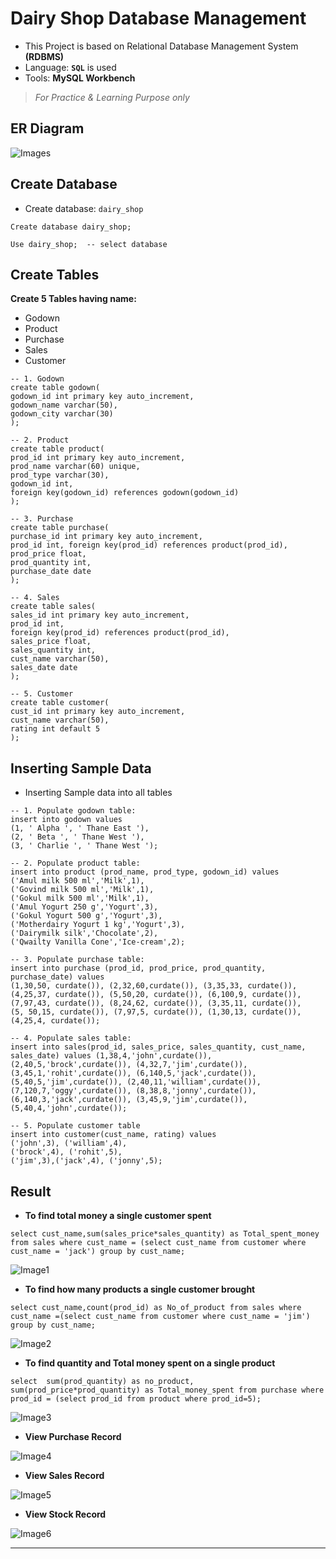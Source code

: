 # Dairy Shop Database Management
- This Project is based on Relational Database Management System **(RDBMS)**
- Language: **`SQL`** is used
- Tools: **MySQL Workbench**
> *For Practice & Learning Purpose only*

## ER Diagram
![Images](https://github.com/iamrahulkumar052/database-project/blob/main/Dairy%20Shop%20Database%20Management/images/er_diagram.png)

## Create Database
- Create database: `dairy_shop`

```
Create database dairy_shop;

Use dairy_shop;  -- select database
```

## Create Tables
**Create 5 Tables having name:**
- Godown
- Product
- Purchase
- Sales
- Customer
```
-- 1. Godown
create table godown(
godown_id int primary key auto_increment,
godown_name varchar(50),
godown_city varchar(30) 
);

-- 2. Product
create table product(
prod_id int primary key auto_increment,
prod_name varchar(60) unique,
prod_type varchar(30),
godown_id int, 
foreign key(godown_id) references godown(godown_id)
);

-- 3. Purchase
create table purchase(
purchase_id int primary key auto_increment,
prod_id int, foreign key(prod_id) references product(prod_id),
prod_price float,
prod_quantity int,
purchase_date date 
);

-- 4. Sales
create table sales(
sales_id int primary key auto_increment,
prod_id int,
foreign key(prod_id) references product(prod_id),
sales_price float, 
sales_quantity int,
cust_name varchar(50),
sales_date date
);

-- 5. Customer
create table customer(
cust_id int primary key auto_increment,
cust_name varchar(50),
rating int default 5
);
```

## Inserting Sample Data

- Inserting Sample data into all tables
```
-- 1. Populate godown table:
insert into godown values
(1, ' Alpha ', ' Thane East '),
(2, ' Beta ', ' Thane West '),
(3, ' Charlie ', ' Thane West ');

-- 2. Populate product table:
insert into product (prod_name, prod_type, godown_id) values
('Amul milk 500 ml','Milk',1),
('Govind milk 500 ml','Milk',1),
('Gokul milk 500 ml','Milk',1),
('Amul Yogurt 250 g','Yogurt',3),
('Gokul Yogurt 500 g','Yogurt',3),
('Motherdairy Yogurt 1 kg','Yogurt',3),
('Dairymilk silk','Chocolate',2),
('Qwailty Vanilla Cone','Ice-cream',2);

-- 3. Populate purchase table:
insert into purchase (prod_id, prod_price, prod_quantity, purchase_date) values
(1,30,50, curdate()), (2,32,60,curdate()), (3,35,33, curdate()),
(4,25,37, curdate()), (5,50,20, curdate()), (6,100,9, curdate()),
(7,97,43, curdate()), (8,24,62, curdate()), (3,35,11, curdate()),
(5, 50,15, curdate()), (7,97,5, curdate()), (1,30,13, curdate()),
(4,25,4, curdate());

-- 4. Populate sales table:
insert into sales(prod_id, sales_price, sales_quantity, cust_name, sales_date) values (1,38,4,'john',curdate()),
(2,40,5,'brock',curdate()), (4,32,7,'jim',curdate()), 
(3,45,1,'rohit',curdate()), (6,140,5,'jack',curdate()), 
(5,40,5,'jim',curdate()), (2,40,11,'william',curdate()), 
(7,120,7,'oggy',curdate()), (8,38,8,'jonny',curdate()), 
(6,140,3,'jack',curdate()), (3,45,9,'jim',curdate()), (5,40,4,'john',curdate());

-- 5. Populate customer table
insert into customer(cust_name, rating) values
('john',3), ('william',4),
('brock',4), ('rohit',5),
('jim',3),('jack',4), ('jonny',5);
```

## Result
- **To find total money a single customer spent**
```
select cust_name,sum(sales_price*sales_quantity) as Total_spent_money from sales where cust_name = (select cust_name from customer where cust_name = 'jack') group by cust_name;
```
![Image1](https://github.com/iamrahulkumar052/database-project/blob/main/Dairy%20Shop%20Database%20Management/images/sub-query-1.png)

- **To find how many products a single customer brought**
```
select cust_name,count(prod_id) as No_of_product from sales where cust_name =(select cust_name from customer where cust_name = 'jim') group by cust_name;
```
![Image2](https://github.com/iamrahulkumar052/database-project/blob/main/Dairy%20Shop%20Database%20Management/images/sub-query-2.png)

- **To find quantity and Total money spent on a single product**
```
select  sum(prod_quantity) as no_product, sum(prod_price*prod_quantity) as Total_money_spent from purchase where prod_id = (select prod_id from product where prod_id=5);
```
![Image3](https://github.com/iamrahulkumar052/database-project/blob/main/Dairy%20Shop%20Database%20Management/images/sub-query-3.png)

- **View Purchase Record**

![Image4](https://github.com/iamrahulkumar052/database-project/blob/main/Dairy%20Shop%20Database%20Management/images/purchase_record.png)

- **View Sales Record**

![Image5](https://github.com/iamrahulkumar052/database-project/blob/main/Dairy%20Shop%20Database%20Management/images/sales_record.png)

- **View Stock Record**

![Image6](https://github.com/iamrahulkumar052/database-project/blob/main/Dairy%20Shop%20Database%20Management/images/stock_record.png)

-----


